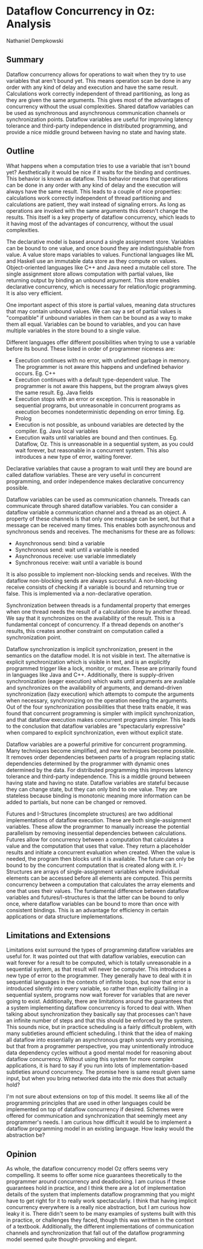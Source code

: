 # Dataflow Concurrency in Oz: Analysis
Nathaniel Dempkowski

## Summary

Dataflow concurrency allows for operations to wait when they try to use variables that aren't bound yet. This means operation scan be done in any order with any kind of delay and execution and have the same result. Calculations work correctly independent of thread partitioning, as long as they are given the same arguments. This gives most of the advantages of concurrency without the usual complexities. Shared dataflow variables can be used as synchronous and asynchronous communication channels or synchronization points. Dataflow variables are useful for improving latency tolerance and third-party independence in distributed programming, and provide a nice middle ground between having no state and having state.

## Outline

What happens when a computation tries to use a variable that isn't bound yet? Aesthetically it would be nice if it waits for the binding and continues. This behavior is known as dataflow. This behavior means that operations can be done in any order with any kind of delay and the execution will always have the same result. This leads to a couple of nice properties: calculations work correctly independent of thread partitioning and calculations are patient, they wait instead of signaling errors. As long as operations are invoked with the same arguments this doesn't change the results. This itself is a key property of dataflow concurrency, which leads to it having most of the advantages of concurrency, without the usual complexities.

The declarative model is based around a single assignment store. Variables can be bound to one value, and once bound they are indistinguishable from value. A value store maps variables to values. Functional languages like ML and Haskell use an immutable data store as they compute on values. Object-oriented languages like C++ and Java need a mutable cell store. The single assignment store allows computation with partial values, like returning output by binding an unbound argument. This store enables declarative concurrency, which is necessary for relation/logic programming. It is also very efficient.

One important aspect of this store is partial values, meaning data structures that may contain unbound values. We can say a set of partial values is "compatible" if unbound variables in them can be bound as a way to make them all equal. Variables can be bound to variables, and you can have multiple variables in the store bound to a single value.

Different languages offer different possibilities when trying to use a variable before its bound. These listed in order of programmer niceness are:
* Execution continues with no error, with undefined garbage in memory. The programmer is not aware this happens and undefined behavior occurs. Eg. C++
* Execution continues with a default type-dependent value. The programmer is not aware this happens, but the program always gives the same result. Eg. Java fields
* Execution stops with an error or exception. This is reasonable in sequential programs, but unreasonable in concurrent programs as execution becomes nondeterministic depending on error timing. Eg. Prolog 
* Execution is not possible, as unbound variables are detected by the compiler. Eg. Java local variables
* Execution waits until variables are bound and then continues. Eg. Dataflow, Oz. This is unreasonable in a sequential system, as you could wait forever, but reasonable in a concurrent system. This also introduces a new type of error, waiting forever.

Declarative variables that cause a program to wait until they are bound are called dataflow variables. These are very useful in concurrent programming, and order independence makes declarative concurrency possible.

Dataflow variables can be used as communication channels. Threads can communicate through shared dataflow variables. You can consider a dataflow variable a communication channel and a thread as an object. A property of these channels is that only one message can be sent, but that a message can be received many times.  This enables both asynchronous and synchronous sends and receives. The mechanisms for these are as follows:
* Asynchronous send: bind a variable
* Synchronous send: wait until a variable is needed
* Asynchronous receive: use variable immediately
* Synchronous receive: wait until a variable is bound

It is also possible to implement non-blocking sends and receives. With the dataflow non-blocking sends are always successful. A non-blocking receive consists of checking if a variable is bound and returning true or false. This is implemented via a non-declarative operation.

Synchronization between threads is a fundamental property that emerges when one thread needs the result of a calculation done by another thread. We say that it synchronizes on the availability of the result. This is a fundamental concept of concurrency. If a thread depends on another's results, this creates another constraint on computation called a synchronization point.

Dataflow synchronization is implicit synchronization, present in the semantics on the dataflow model. It is not visible in text. The alternative is explicit synchronization which is visible in text, and is an explicitly programmed trigger like a lock, monitor, or mutex. These are primarily found in languages like Java and C++. Additionally, there is supply-driven synchronization (eager execution) which waits until arguments are available and synchronizes on the availability of arguments, and demand-driven synchronization (lazy execution) which attempts to compute the arguments when necessary, synchronizing on the operation needing the arguments. Out of the four synchronization possibilities that these traits enable, it was found that concurrent programming is simpler with implicit synchronization, and that dataflow execution makes concurrent programs simpler. This leads to the conclusion that dataflow variables are "spectacularly expressive" when compared to explicit synchronization, even without explicit state.

Dataflow variables are a powerful primitive for concurrent programming. Many techniques become simplified, and new techniques become possible. It removes order dependencies between parts of a program replacing static dependencies determined by the programmer with dynamic ones determined by the data. For distributed programming this improves latency tolerance and third-party independence. This is a middle ground between having state and having no state. Dataflow variables are stateful because they can change state, but they can only bind to one value. They are stateless because binding is monotonic meaning more information can be added to partials, but none can be changed or removed.

Futures and I-Structures (incomplete structures) are two additional implementations of dataflow execution. These are both single-assignment variables. These allow the programmer to manually increase the potential parallelism by removing inessential dependencies between calculations. Futures allow for concurrency between a computation that calculates a value and the computation that uses that value. They return a placeholder results and initiate a concurrent evaluation when created. When the value is needed, the program then blocks until it is available. The future can only be bound to by the concurrent computation that is created along with it. I-Structures are arrays of single-assignment variables where individual elements can be accessed before all elements are computed. This permits concurrency between a computation that calculates the array elements and one that uses their values. The fundamental difference between dataflow variables and futures/I-structures is that the latter can be bound to only once, where dataflow variables can be bound to more than once with consistent bindings. This is an advantage for efficiency in certain applications or data structure implementations.

## Limitations and Extensions

Limitations exist surround the types of programming dataflow variables are useful for. It was pointed out that with dataflow variables, execution can wait forever for a result to be computed, which is totally unreasonable in a sequential system, as that result will never be computer. This introduces a new type of error to the programmer. They generally have to deal with it in sequential languages in the contexts of infinite loops, but now that error is introduced silently into every variable, so rather than explicitly failing in a sequential system, programs now wait forever for variables that are never going to exist. Additionally, there are limitations around the guarantees that a system implementing dataflow concurrency is forced to deal with. When talking about synchronization they basically say that processes can't have an infinite number of steps and that this should be enforced by the system. This sounds nice, but in practice scheduling is a fairly difficult problem, with many subtleties around efficient scheduling. I think that the idea of making all dataflow into essentially an asynchronous graph sounds very promising, but that from a programmer perspective, you may unintentionally introduce data dependency cycles without a good mental model for reasoning about dataflow concurrency. Without using this system for more complex applications, it is hard to say if you run into lots of implementation-based subtleties around concurrency. The promise here is same result given same input, but when you bring networked data into the mix does that actually hold?

I'm not sure about extensions on top of this model. It seems like all of the programming principles that are used in other languages could be implemented on top of dataflow concurrency if desired. Schemes were offered for communication and synchronization that seemingly meet any programmer's needs. I am curious how difficult it would be to implement a dataflow programming model in an existing language. How leaky would the abstraction be?

## Opinion

As whole, the dataflow concurrency model Oz offers seems very compelling. It seems to offer some nice guarantees theoretically to the programmer around concurrency and deadlocking. I am curious if these guarantees hold in practice, and I think there are a lot of implementation details of the system that implements dataflow programming that you might have to get right for it to really work spectacularly. I think that having implicit concurrency everywhere is a really nice abstraction, but I am curious how leaky it is. There didn't seem to be many examples of systems built with this in practice, or challenges they faced, though this was written in the context of a textbook. Additionally, the different implementations of communication channels and synchronization that fall out of the dataflow programming model seemed quite thought-provoking and elegant.
